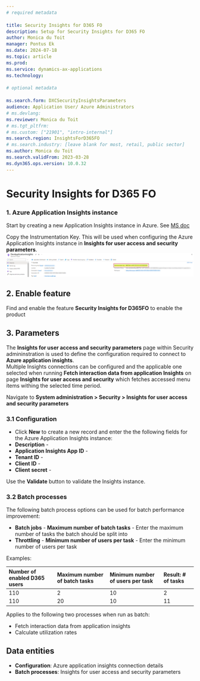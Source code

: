 ```yaml
---
# required metadata

title: Security Insights for D365 FO
description: Setup for Security Insights for D365 FO
author: Monica du Toit
manager: Pontus Ek
ms.date: 2024-07-18
ms.topic: article
ms.prod: 
ms.service: dynamics-ax-applications
ms.technology: 

# optional metadata

ms.search.form: DXCSecurityInsightsParameters
audience: Application User/ Azure Administrators
# ms.devlang: 
ms.reviewer: Monica du Toit
# ms.tgt_pltfrm: 
# ms.custom: ["21901", "intro-internal"]
ms.search.region: InsightsForD365FO
# ms.search.industry: [leave blank for most, retail, public sector]
ms.author: Monica du Toit
ms.search.validFrom: 2023-03-28
ms.dyn365.ops.version: 10.0.32
---
```


# Security Insights for D365 FO

###	1. Azure Application Insights instance
Start by creating a new Application Insights instance in Azure. See [MS doc](https://docs.microsoft.com/en-us/azure/azure-monitor/app/create-new-resource)

Copy the Instrumentation Key. This will be used when configuring the Azure Application Insights instance in **Insights for user access and security parameters**.
![Instrument Key](IMAGES/Instrument_key.png)

## 2.	Enable feature
Find and enable the feature **Security Insights for D365FO** to enable the product
 
## 3.	Parameters
The **Insights for user access and security parameters** page within Security admininstration is used to define the configuration required to connect to **Azure application insights**. <br>
Multiple Insights connections can be configured and the applicable one selected when running **Fetch interaction data from application Insights** on page **Insights for user access and security** which fetches accessed menu items withing the selected time period.

Navigate to **System administration > Security > Insights for user access and security parameters**

### 3.1 Configuration

- Click **New** to create a new record and enter the the following fields for the Azure Application Insights instance:
- **Description** - 
- **Application Insights App ID** - 
- **Tenant ID** - 
- **Client ID** - 
- **Client secret** - 

Use the **Validate** button to validate the Insights instance.

### 3.2 Batch processes

The following batch process options can be used for batch performance improvement:
- **Batch jobs** - **Maximum number of batch tasks** - Enter the maximum number of tasks the batch should be split into
- **Throttling** - **Minimum number of users per task** - Enter the minimum number of users per task

Examples:

Number of enabled D365 users   | Maximum number of batch tasks  | Minimum number of users per task  | Result: # of tasks
:--                            |:--                             |:--                                |:--
110                            | 2                              | 10                                | 2            
110                            | 20                             | 10                                | 11


Applies to the following two processes when run as batch:
- Fetch interaction data from application insights
- Calculate utilization rates

## Data entities

- **Configuration**: Azure application insights connection details
- **Batch processes**: Insights for user access and security parameters


